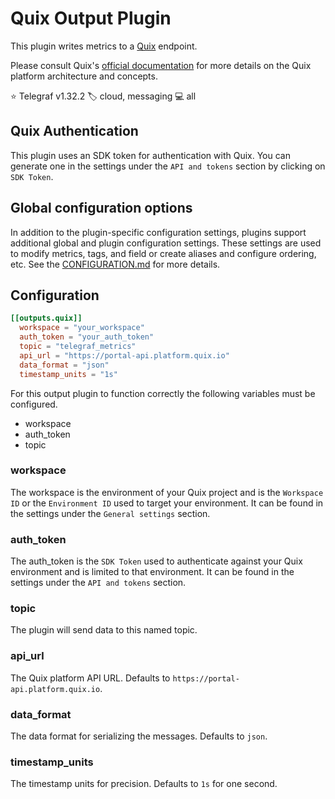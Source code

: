 # Quix Output Plugin

This plugin writes metrics to a [Quix](https://quix.io/) endpoint.

Please consult Quix's [official documentation](https://quix.io/docs/) for more
details on the Quix platform architecture and concepts.

⭐ Telegraf v1.32.2 🏷️ cloud, messaging 💻 all

## Quix Authentication

This plugin uses an SDK token for authentication with Quix. You can generate
one in the settings under the `API and tokens` section by clicking on 
`SDK Token`.

## Global configuration options <!-- @/docs/includes/plugin_config.md -->

In addition to the plugin-specific configuration settings, plugins support
additional global and plugin configuration settings. These settings are used to
modify metrics, tags, and field or create aliases and configure ordering, etc.
See the [CONFIGURATION.md][CONFIGURATION.md] for more details.

[CONFIGURATION.md]: ../../../docs/CONFIGURATION.md#plugins

## Configuration

```toml @sample.conf
[[outputs.quix]]
  workspace = "your_workspace"
  auth_token = "your_auth_token"
  topic = "telegraf_metrics"
  api_url = "https://portal-api.platform.quix.io"
  data_format = "json"
  timestamp_units = "1s"
```

For this output plugin to function correctly the following variables must be
configured.

* workspace
* auth_token
* topic

### workspace

The workspace is the environment of your Quix project and is the `Workspace ID`
or the `Environment ID` used to target your environment. It can be found in the
settings under the `General settings` section.

### auth_token

The auth_token is the `SDK Token` used to authenticate against your Quix
environment and is limited to that environment. It can be found in the settings
under the `API and tokens` section.

### topic

The plugin will send data to this named topic.

### api_url

The Quix platform API URL. Defaults to `https://portal-api.platform.quix.io`.

### data_format

The data format for serializing the messages. Defaults to `json`.

### timestamp_units

The timestamp units for precision. Defaults to `1s` for one second.
